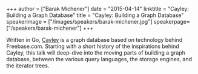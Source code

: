 +++
author = ["Barak Michener"]
date = "2015-04-14"
linktitle = "Cayley: Building a Graph Database"
title = "Cayley: Building a Graph Database"
speakerimage = ["/images/speakers/barak-michener.jpg"]
speakerpage=["/speakers/barak-michener"]
+++

Written in Go, [Cayley](http://cayley.io/) is a graph database based on technology behind Freebase.com. Starting with a short history of the inspirations behind Cayley, this talk will deep-dive into the moving parts of building a graph database, between the various query languages, the storage engines, and the iterator trees.


